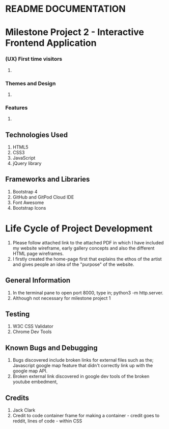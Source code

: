 # README DOCUMENTATION

# Milestone Project 2 - Interactive Frontend Application

### (UX) First time visitors
1. 

### Themes and Design
1. 
### Features
1. 

## Technologies Used
1. HTML5
2. CSS3
3. JavaScript
4. jQuery library

## Frameworks and Libraries
1. Bootstrap 4
2. GitHub and GitPod Cloud IDE
3. Font Awesome
4. Bootstrap Icons

# Life Cycle of Project Development
1. Please follow attached link to the attached PDF in which I have included my website wireframe, early gallery concepts and also the different HTML page wireframes.
2. I firstly created the home-page first that explains the ethos of the artist and gives people an idea of the "purpose" of the website.

## General Information
1. In the terminal pane to open port 8000, type in; python3 -m http.server.
2. Although not necessary for milestone project 1

## Testing
1. W3C CSS Validator
2. Chrome Dev Tools

## Known Bugs and Debugging
1. Bugs discovered include broken links for external files such as the; Javascript google map feature that didn't correctly link up with the google map API.
2. Broken external link discovered in google dev tools of the broken youtube embedment, 

## Credits
1. Jack Clark 
2. Credit to code container frame for making a container - credit goes to reddit, lines of code - within CSS


